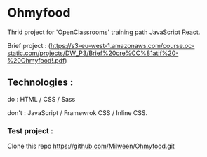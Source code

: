 # Ohmyfood

Thrid project for 'OpenClassrooms' training path JavaScript React.

Brief project : (https://s3-eu-west-1.amazonaws.com/course.oc-static.com/projects/DW_P3/Brief%20cre%CC%81atif%20-%20Ohmyfood!.pdf)

## Technologies :

do : HTML / CSS / Sass

don't : JavaScript / Framewrok CSS / Inline CSS.

### Test project :

Clone this repo https://github.com/Milween/Ohmyfood.git
